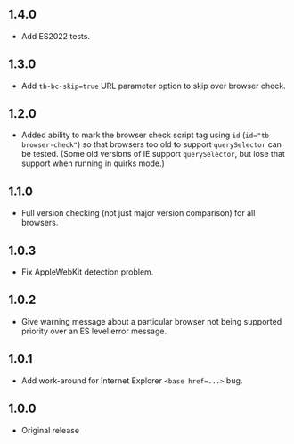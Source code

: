 ## 1.4.0

* Add ES2022 tests.

## 1.3.0

* Add `tb-bc-skip=true` URL parameter option to skip over browser check.

## 1.2.0

* Added ability to mark the browser check script tag using `id` (`id="tb-browser-check"`) so that browsers too old to support `querySelector` can be tested. (Some old versions of IE support `querySelector`, but lose that support when running in quirks mode.) 

## 1.1.0

* Full version checking (not just major version comparison) for all browsers.

## 1.0.3

* Fix AppleWebKit detection problem.

## 1.0.2

* Give warning message about a particular browser not being supported priority over an ES level error message.

## 1.0.1

* Add work-around for Internet Explorer `<base href=...>` bug.

## 1.0.0

* Original release
